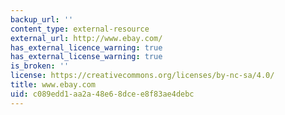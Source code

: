```yaml
---
backup_url: ''
content_type: external-resource
external_url: http://www.ebay.com/
has_external_licence_warning: true
has_external_license_warning: true
is_broken: ''
license: https://creativecommons.org/licenses/by-nc-sa/4.0/
title: www.ebay.com
uid: c089edd1-aa2a-48e6-8dce-e8f83ae4debc
---
```

